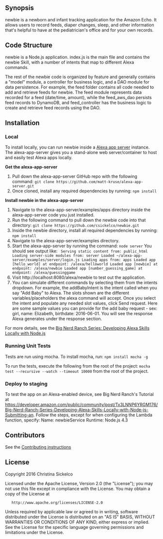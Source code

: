 ## Synopsis

newbie is a newborn and infant tracking application for the Amazon Echo. It allows users to record feeds, diaper changes, sleep, and other information that's helpful to have at the pediatrician's office and for your own records.

## Code Structure

newbie is a Node.js application. index.js is the main file and contains the newbie Skill, with a number of intents that map to different Alexa commands. 

The rest of the newbie code is organized by feature and generally contains a "model" module, a controller for business logic, and a DAO module for data persistence. For example, the feed folder contains all code needed to add and retrieve feeds for newbie. The feed module represents data recorded for a feed (date/time, amount), while the feed_aws_dao persists feed records to DynamoDB, and feed_controller has the business logic to create and retrieve feed records using the DAO.

## Installation

### Local 

To install locally, you can run newbie inside a [Alexa app server](https://www.npmjs.com/package/alexa-app-server) instance. The alexa-app-server gives you a stand-alone web server/container to host and easily test Alexa apps locally.

**Get the alexa-app-server**

1. Pull down the alexa-app-server GitHub repo with the following command: ```git clone https://github.com/matt-kruse/alexa-app-server.git ``` 
2. Once cloned, install any required dependencies by running: ```npm install```

**Install newbie in the alexa-app-server**

1. Navigate to the alexa-app-server/examples/apps directory inside the alexa-app-server code you just installed.
2. Run the following command to pull down the newbie code into that directory: ```git clone https://github.com/csickelco/newbie.git``` 
3. Inside the newbie directory, install all required dependencies by running: ```npm install``` 
4. Navigate to the alexa-app-server/examples directory.
5. Start the alexa-app-server by running the command: ```node server```
You should see output like: ```
Serving static content from: public_html
Loading server-side modules from: server
   Loaded ~/alexa-app-server/examples/server/login.js
Loading apps from: apps
   Loaded app [hello_world] at endpoint: /alexa/helloworld
   Loaded app [newbie] at endpoint: /alexa/newbie
   Loaded app [number_guessing_game] at endpoint: /alexa/guessinggame```
6. Visit http://localhost:8080/alexa/newbie to test out the application. 
7. You can simulate different commands by selecting them from the intents dropdown. For example, the
addBabyIntent is the intent called when you say "Add Baby" to Alexa. The slots shown are the different
variables/placeholders the alexa command will accept. Once you select the intent and populate any
needed slot values, click Send request. Here are some sample values you can provide for the add baby request - sex: girl, name: Elizabeth, birthdate: 2016-06-01. You will see the response Alexa generates under the response section.

For more details, see the [Big Nerd Ranch Series: Developing Alexa Skills Locally with Node.js](https://developer.amazon.com/public/community/post/Tx1BIPOTYRL82PV/Big-Nerd-Ranch-Series-Developing-Alexa-Skills-Locally-with-Node-js-Implementing)

### Running Unit Tests
Tests are run using mocha. To install mocha, run:
```npm install mocha -g```

To run the tests, execute the following from the root of the project:
```mocha test --recursive --watch --timeout 10000``` from the root of the project. 

### Deploy to staging

To test the app on an Alexa-enabled device, see Big Nerd Ranch's Tutorial at https://developer.amazon.com/public/community/post/Tx3LNNP6YRGM176/Big-Nerd-Ranch-Series-Developing-Alexa-Skills-Locally-with-Node-js-Submitting-an. Follow the steps, except for when configuring the Lambda function, specify:
Name: newbieService
Runtime: Node.js 4.3

## Contributors

See the [Contributing instructions](CONTRIBUTING)

## License

Copyright 2016 Christina Sickelco

   Licensed under the Apache License, Version 2.0 (the "License");
   you may not use this file except in compliance with the License.
   You may obtain a copy of the License at

       http://www.apache.org/licenses/LICENSE-2.0

   Unless required by applicable law or agreed to in writing, software
   distributed under the License is distributed on an "AS IS" BASIS,
   WITHOUT WARRANTIES OR CONDITIONS OF ANY KIND, either express or implied.
   See the License for the specific language governing permissions and
   limitations under the License.
